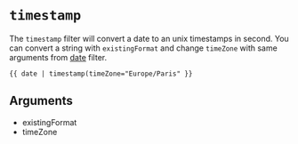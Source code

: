 # `timestamp`
The `timestamp` filter will convert a date to an unix timestamps in second. You can convert a string with `existingFormat` and change `timeZone` with same arguments from [date](../filter/date) filter.


```twig
{{ date | timestamp(timeZone="Europe/Paris" }}
```

## Arguments
- existingFormat
- timeZone